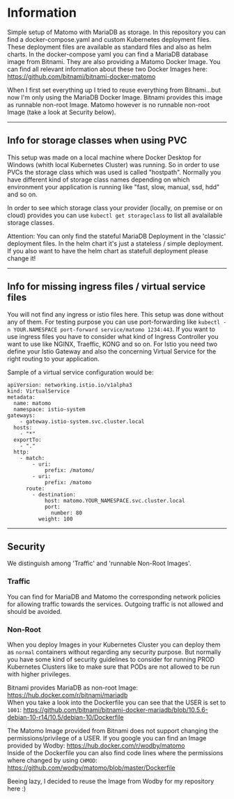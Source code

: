 # Information

Simple setup of Matomo with MariaDB as storage. In this repository you can find a docker-compose.yaml and custom Kubernetes deployment files. These deployment files are available as standard files and also as helm charts. 
In the docker-compose yaml you can find a MariaDB database image from Bitnami. They are also providing a Matomo Docker Image. You can find all relevant information about these two Docker Images here: https://github.com/bitnami/bitnami-docker-matomo

When I first set everything up I tried to reuse everything from Bitnami...but now I'm only using the MariaDB Docker Image. Bitnami provides this image as runnable non-root Image. Matomo however is no runnable non-root Image (take a look at Security below). 

---


## Info for storage classes when using PVC

This setup was made on a local machine where Docker Desktop for Windows (whith local Kubernetes Cluster) was running. So in order to use PVCs the storage class which was used is called "hostpath". Normally you have different kind of storage class names depending on which environment your application is running like "fast, slow, manual, ssd, hdd" and so on. 

In order to see which storage class your provider (locally, on premise or on cloud) provides you can use `kubectl get storageclass` to list all avalailable storage classes.

Attention: You can only find the stateful MariaDB Deployment in the 'classic' deployment files. In the helm chart it's just a stateless / simple deployment. If you also want to have the helm chart as statefull deployment please change it!

--- 


## Info for missing ingress files / virtual service files

You will not find any ingress or istio files here. This setup was done without any of them. For testing purpose you can use port-forwarding like `kubectl -n YOUR.NAMESPACE port-forward service/matomo 1234:443`. If you want to use ingress files you have to consider what kind of Ingress Controller you want to use like NGINX, Traeffic, KONG and so on. For Istio you need two define your Istio Gateway and also the concerning Virtual Service for the right routing to your application.

Sample of a virtual service configuration would be: 
```
apiVersion: networking.istio.io/v1alpha3
kind: VirtualService
metadata:
  name: matomo
  namespace: istio-system
gateways:
    - gateway.istio-system.svc.cluster.local
  hosts:
    - "*"
  exportTo:
    - "."
  http:
    - match:
        - uri:
            prefix: /matomo/
        - uri:
            prefix: /matomo
      route:
        - destination:
            host: matomo.YOUR_NAMESPACE.svc.cluster.local
            port:
              number: 80
          weight: 100
```

---


## Security

We distinguish among 'Traffic'  and 'runnable Non-Root Images'. 


### Traffic

You can find for MariaDB and Matomo the corresponding network policies for allowing traffic towards the services. Outgoing traffic is not allowed and should be avoided.  

### Non-Root

When you deploy Images in your Kubernetes Cluster you can deploy them as `normal` containers without regarding any security purpose. But normally you have some kind of security guidelines to consider for running PROD Kubernetes Clusters like to make sure that PODs are not allowed to be run with higher privileges. 

Bitnami provides MariaDB as non-root Image: https://hub.docker.com/r/bitnami/mariadb  
When you take a look into the Dockerfile you can see that the USER is set to `1001`: https://github.com/bitnami/bitnami-docker-mariadb/blob/10.5.6-debian-10-r14/10.5/debian-10/Dockerfile  

The Matomo Image provided from Bitnami does not support changing the permissions/privilege of a USER. If you google you can find an Image provided by Wodby: https://hub.docker.com/r/wodby/matomo  
Inside of the Dockerfile you can also find code lines where the permissions where changed by using `CHMOD`: https://github.com/wodby/matomo/blob/master/Dockerfile

Beeing lazy, I decided to reuse the Image from Wodby for my repository here :) 
